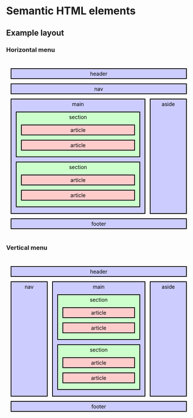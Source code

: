 # Semantic HTML elements

## Example layout

<style>

    .semantic-example-container {
        width: 500px;
        --semantic-example-margin: 12px;
        margin-bottom: 40px;
        margin-top: 40px;
    }
    .semantic-example {
        border: 2px solid black;
        box-sizing: border-box;
        text-align: center;
        margin: var(--semantic-example-margin);
        padding-top: 4px;
        padding-bottom: 4px;
        color: black;
        background: #CCCCFF;
    }

    .semantic-example > .semantic-example {
        background: #CCFFCC;
    }

    .semantic-example > .semantic-example > .semantic-example {
        background: #FFCCCC;
    }

    .semantic-example > .semantic-example > .semantic-example > .semantic-example {
        background: #FFFFAA;
    }

    .semantic-example-flex {
        display: flex;
        gap: var(--semantic-example-margin);
        margin-left: var(--semantic-example-margin);
        margin-right: var(--semantic-example-margin);
    }

    .semantic-example-flex.horizontal-nav > div:nth-child(1) {
        flex-grow: 1;
    }

    .semantic-example-flex.horizontal-nav > div:nth-child(2) {
        width: 100px;
    }

    .semantic-example-flex > * {
        margin: 0px;
    }

    .semantic-example-flex.vertical-nav > div:nth-child(2) {
        flex-grow: 1;
    }

    .semantic-example-flex.vertical-nav > div:nth-child(3) {
        width: 100px;
    }

    .semantic-example-flex.vertical-nav > div:nth-child(1) {
        width: 100px;
    }
    
</style>

### Horizontal menu

<div class="semantic-example-container">
    <div class="semantic-example">
        header
    </div>
    <div class="semantic-example">
        nav
    </div>
    <div class="semantic-example-flex horizontal-nav">
        <div class="semantic-example">
            main
            <div class="semantic-example">
                section
                <div class="semantic-example">
                    article
                </div>
                <div class="semantic-example">
                    article
                </div>
            </div>
            <div class="semantic-example">
                section
                <div class="semantic-example">
                    article
                </div>
                <div class="semantic-example">
                    article
                </div>
            </div>
        </div>
        <div class="semantic-example">
            aside
        </div>
    </div>
    <div class="semantic-example">
        footer
    </div>
</div>

### Vertical menu

<div class="semantic-example-container">
    <div class="semantic-example">
        header
    </div>
    <div class="semantic-example-flex vertical-nav">
        <div class="semantic-example">
            nav
        </div>
        <div class="semantic-example">
            main
            <div class="semantic-example">
                section
                <div class="semantic-example">
                    article
                </div>
                <div class="semantic-example">
                    article
                </div>
            </div>
            <div class="semantic-example">
                section
                <div class="semantic-example">
                    article
                </div>
                <div class="semantic-example">
                    article
                </div>
            </div>
        </div>
        <div class="semantic-example">
            aside
        </div>
    </div>
    <div class="semantic-example">
        footer
    </div>
</div>